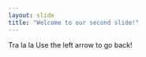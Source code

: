 ```yaml
---
layout: slide
title: "Welcome to our second slide!"
---
```

Tra la la 
Use the left arrow to go back!
